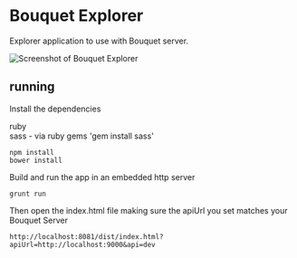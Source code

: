 Bouquet Explorer
================

Explorer application to use with Bouquet server.  

![Screenshot of Bouquet Explorer](https://cdn-images-1.medium.com/max/800/1*lGn_zw6y1qD_6u4bUnIXmA.png)

## running

Install the dependencies  

ruby  
sass - via ruby gems 'gem install sass'

```
npm install
bower install 
```
Build and run the app in an embedded http server  

```
grunt run
```
Then open the index.html file making sure the apiUrl you set matches your Bouquet Server  
```
http://localhost:8081/dist/index.html?apiUrl=http://localhost:9000&api=dev
```

